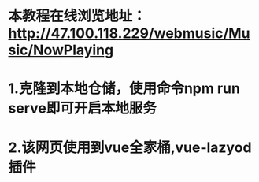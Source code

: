 # 本教程在线浏览地址：http://47.100.118.229/webmusic/Music/NowPlaying
# 1.克隆到本地仓储，使用命令npm run serve即可开启本地服务
# 2.该网页使用到vue全家桶,vue-lazyod插件
